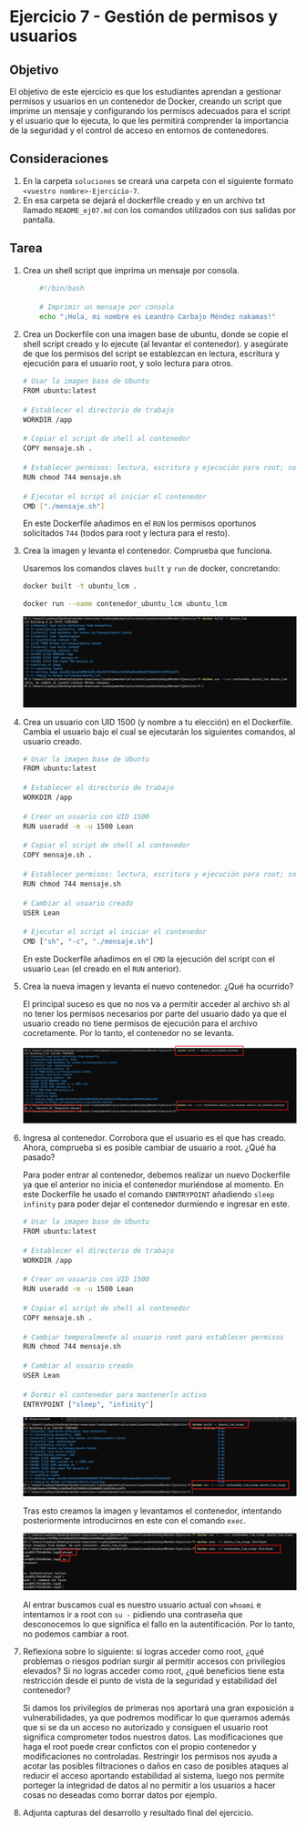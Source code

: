 # Ejercicio 7 - Gestión de permisos y usuarios

## Objetivo
El objetivo de este ejercicio es que los estudiantes aprendan a gestionar permisos y usuarios en un contenedor de Docker, creando un script que imprime un mensaje y configurando los permisos adecuados para el script y el usuario que lo ejecuta, lo que les permitirá comprender la importancia de la seguridad y el control de acceso en entornos de contenedores.

## Consideraciones
 1. En la carpeta `soluciones` se creará una carpeta con el siguiente formato  `<vuestro nombre>-Ejercicio-7`.
 2. En esa carpeta se dejará el dockerfile creado y en un archivo txt llamado `README_ej07.md` con los comandos utilizados con sus salidas por pantalla.

## Tarea
1. Crea un shell script que imprima un mensaje por consola. 

    ```bash
        #!/bin/bash

        # Imprimir un mensaje por consola
        echo "¡Hola, mi nombre es Leandro Carbajo Méndez nakamas!"
    ```

2. Crea un Dockerfile con una imagen base de ubuntu, donde se copie el shell script creado y lo ejecute (al levantar el contenedor). y asegúrate de que los permisos del script se establezcan en lectura, escritura y ejecución para el usuario root, y solo lectura para otros.

    ```bash
    # Usar la imagen base de Ubuntu
    FROM ubuntu:latest

    # Establecer el directorio de trabajo
    WORKDIR /app

    # Copiar el script de shell al contenedor
    COPY mensaje.sh .

    # Establecer permisos: lectura, escritura y ejecución para root; solo lectura para otros
    RUN chmod 744 mensaje.sh

    # Ejecutar el script al iniciar el contenedor
    CMD ["./mensaje.sh"]
    ```
    
    En este Dockerfile añadimos en el `RUN` los permisos oportunos solicitados `744` (todos para root y lectura para el resto).   

3. Crea la imagen y levanta el contenedor. Comprueba que funciona.

    Usaremos los comandos claves `built` y `run` de docker, concretando:

    ```bash
    docker built -t ubuntu_lcm .
    ```
    ```bash
    docker run --name contenedor_ubuntu_lcm ubuntu_lcm
    ```

    ![Captura sobre el código](../../datos/Ejercicio07/apartado%202.png)


4. Crea un usuario con UID 1500 (y nombre a tu elección) en el Dockerfile. Cambia el usuario bajo el cual se ejecutarán los siguientes comandos, al usuario creado.

    ```bash
    # Usar la imagen base de Ubuntu
    FROM ubuntu:latest

    # Establecer el directorio de trabajo
    WORKDIR /app

    # Crear un usuario con UID 1500
    RUN useradd -m -u 1500 Lean

    # Copiar el script de shell al contenedor
    COPY mensaje.sh .

    # Establecer permisos: lectura, escritura y ejecución para root; solo lectura para otros
    RUN chmod 744 mensaje.sh

    # Cambiar al usuario creado
    USER Lean

    # Ejecutar el script al iniciar el contenedor
    CMD ["sh", "-c", "./mensaje.sh"]
    ```
    En este Dockerfile añadimos en el `CMD` la ejecución  del script con el usuario `Lean` (el creado en el `RUN` anterior). 

5. Crea la nueva imagen y levanta el nuevo contenedor. ¿Qué ha ocurrido?

    El principal suceso es que no nos va a permitir acceder al archivo sh al no tener los permisos necesarios por parte del usuario dado ya que el usuario creado no tiene permisos de ejecución para el archivo cocretamente. Por lo tanto, el contenedor no se levanta.

    ![Captura sobre el código](../../datos/Ejercicio07/apartado%20erroneo.png)


6. Ingresa al contenedor. Corrobora que el usuario es el que has creado. Ahora, comprueba si es posible cambiar de usuario a root. ¿Qué ha pasado?

    Para poder entrar al contenedor, debemos realizar un nuevo Dockerfile ya que el anterior no inicia el contenedor muriéndose al momento. En este Dockerfile he usado el comando `ENNTRYPOINT` añadiendo `sleep infinity` para poder dejar el contenedor durmiendo e ingresar en este.  

    ```bash
    # Usar la imagen base de Ubuntu
    FROM ubuntu:latest

    # Establecer el directorio de trabajo
    WORKDIR /app

    # Crear un usuario con UID 1500
    RUN useradd -m -u 1500 Lean

    # Copiar el script de shell al contenedor
    COPY mensaje.sh .

    # Cambiar temporalmente al usuario root para establecer permisos
    RUN chmod 744 mensaje.sh

    # Cambiar al usuario creado
    USER Lean

    # Dormir el contenedor para mantenerlo activo
    ENTRYPOINT ["sleep", "infinity"]
    ``` 

    ![Captura sobre el código](../../datos/Ejercicio07/apartado%20sleep.png)

    Tras esto creamos la imagen y levantamos el contenedor, intentando posteriormente introducirnos en este con el comando `exec`.

    ![Captura sobre el código](../../datos/Ejercicio07/ir%20a%20root.png)

    Al entrar buscamos cual es nuestro usuario actual con `whoami` e intentamos ir a root con `su -` pidiendo una contraseña que desconocemos lo que significa el fallo en la autentificación. Por lo tanto, no podemos cambiar a root.

7. Reflexiona sobre lo siguiente: si logras acceder como root, ¿qué problemas o riesgos podrían surgir al permitir accesos con privilegios elevados? Si no logras acceder como root, ¿qué beneficios tiene esta restricción desde el punto de vista de la seguridad y estabilidad del contenedor?

    Si damos los privilegios de primeras nos aportará una gran exposición a vulnerabilidades, ya que podremos modificar lo que queramos además que si se da un acceso no autorizado y consiguen el usuario root significa comprometer todos nuestros datos. Las modificaciones que haga el root puede crear confictos con el propio contenedor y modificaciones no controladas. Restringir los permisos nos ayuda a acotar las posibles filtraciones o daños en caso de posibles ataques al reducir el acceso aportando estabilidad al sistema, luego nos permite porteger la integridad de datos al no permitir a los usuarios a hacer cosas no deseadas como borrar datos por ejemplo.

8. Adjunta capturas del desarrollo y resultado final del ejercicio.